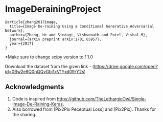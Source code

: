 # ImageDerainingProject

```
@article{zhang2017image,		
  title={Image De-raining Using a Conditional Generative Adversarial Network},
  author={Zhang, He and Sindagi, Vishwanath and Patel, Vishal M},
  journal={arXiv preprint arXiv:1701.05957},
  year={2017}
} 
```
*Make sure to change scipy version to 1.1.0

Download the dataset from the given link - (https://drive.google.com/open?id=0Bw2e6Q0nQQvGbi1xV1Yxd09rY2s)

## Acknowledgments
1. Code is inspired from https://github.com/TheLethargicOwl/Single-Image-De-Raining-Keras.
2. Also borrowed from [Pix2Pix Peceptual Loss] and [Pix2Pix]. Thanks for the sharing.
